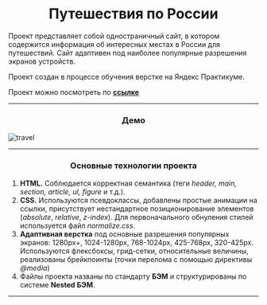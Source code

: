 <h1 align="center">Путешествия по России</h1>

Проект представляет собой одностраничный сайт, в котором содержится информация об интересных местах в России для путешествий.
Сайт адаптивен под наиболее популярные разрешения экранов устройств.

Проект создан в процессе обучения верстке на Яндекс Практикуме.

Проект можно посмотреть по **<a href="https://snurnisyan.github.io/russian-travel-bootcamp/">ссылке</a>**

------

<h3 align="center">Демо</h3>

![travel](https://github.com/snurnisyan/russian-travel-bootcamp/assets/127420427/9eb413e0-f2c4-4e13-99b9-bee03c529757)


------

<h3 align="center">Основные технологии проекта</h3>

1. **HTML.** Соблюдается корректная семантика (теги *header, main, section, article, ul, figure* и т.д.).
2. **CSS.** Используются псевдоклассы, добавлены простые анимации на ссылки, присутствует нестандартное позиционирование элементов (*absolute*, *relative*, *z-index*). Для первоначального обнуления стилей используется файл *normalize.css*.
3. **Адаптивная верстка** под основные разрешения популярных экранов: 1280px+, 1024-1280px, 768-1024px, 425-768px, 320-425px. Используются флексбоксы, грид-сетки, относительные величины, реализованы брейкпоинты (точки перелома с помощью директивы *@media*)
4. Файлы проекта названы по стандарту **БЭМ** и структурированы по системе **Nested БЭМ**.

------

